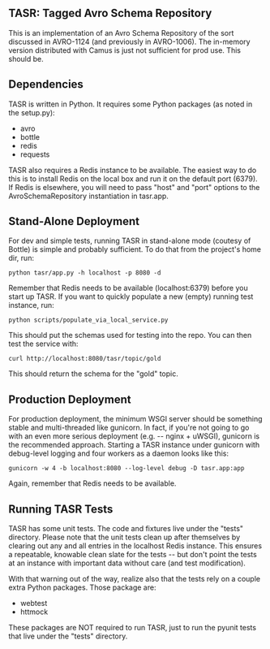 TASR: Tagged Avro Schema Repository
-----------------------------------
This is an implementation of an Avro Schema Repository of the sort
discussed in AVRO-1124 (and previously in AVRO-1006).  The in-memory
version distributed with Camus is just not sufficient for prod use.
This should be.

Dependencies
------------
TASR is written in Python.  It requires some Python packages (as noted in the 
setup.py):

- avro
- bottle
- redis
- requests

TASR also requires a Redis instance to be available.  The easiest way to do this 
is to install Redis on the local box and run it on the default port (6379).  If 
Redis is elsewhere, you will need to pass "host" and "port" options to the 
AvroSchemaRepository instantiation in tasr.app.

Stand-Alone Deployment
----------------------
For dev and simple tests, running TASR in stand-alone mode (coutesy of Bottle) 
is simple and probably sufficient.  To do that from the project's home dir, run:

    python tasr/app.py -h localhost -p 8080 -d

Remember that Redis needs to be available (localhost:6379) before you start up 
TASR.  If you want to quickly populate a new (empty) running test instance, run:

    python scripts/populate_via_local_service.py

This should put the schemas used for testing into the repo.  You can then test 
the service with:

    curl http://localhost:8080/tasr/topic/gold

This should return the schema for the "gold" topic.

Production Deployment
---------------------
For production deployment, the minimum WSGI server should be something stable 
and multi-threaded like gunicorn.  In fact, if you're not going to go with an
even more serious deployment (e.g. -- nginx + uWSGI), gunicorn is the 
recommended approach.  Starting a TASR instance under gunicorn with debug-level 
logging and four workers as a daemon looks like this:

    gunicorn -w 4 -b localhost:8080 --log-level debug -D tasr.app:app

Again, remember that Redis needs to be available.

Running TASR Tests
------------------
TASR has some unit tests.  The code and fixtures live under the "tests" 
directory.  Please note that the unit tests clean up after themselves by 
clearing out any and all entries in the localhost Redis instance.  This ensures 
a repeatable, knowable clean slate for the tests -- but don't point the tests 
at an instance with important data without care (and test modification).

With that warning out of the way, realize also that the tests rely on a couple
extra Python packages.  Those package are:

- webtest
- httmock

These packages are NOT required to run TASR, just to run the pyunit tests that
live under the "tests" directory.